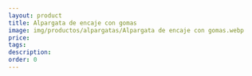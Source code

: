 ```yaml
---
layout: product
title: Alpargata de encaje con gomas
image: img/productos/alpargatas/Alpargata de encaje con gomas.webp
price: 
tags: 
description: 
order: 0
---
```

